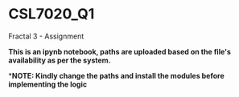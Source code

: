 # CSL7020_Q1
Fractal 3 - Assignment

**This is an ipynb notebook, paths are uploaded based on the file's availability as per the system.**

***NOTE: Kindly change the paths and install the modules before implementing the logic**
